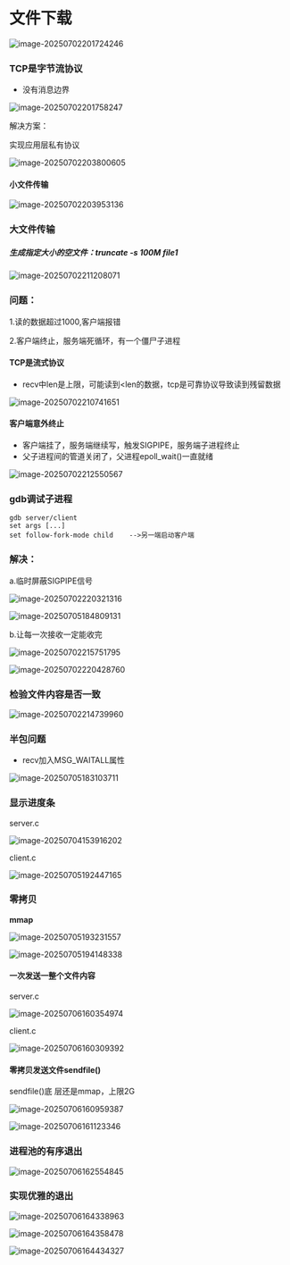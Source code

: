 # 文件下载

![image-20250702201724246](C:\Users\LIYUFENG\AppData\Roaming\Typora\typora-user-images\image-20250702201724246.png)

### TCP是字节流协议

- 没有消息边界

![image-20250702201758247](C:\Users\LIYUFENG\AppData\Roaming\Typora\typora-user-images\image-20250702201758247.png)

解决方案：

实现应用层私有协议

![image-20250702203800605](C:\Users\LIYUFENG\AppData\Roaming\Typora\typora-user-images\image-20250702203800605.png)

#### 小文件传输

![image-20250702203953136](C:\Users\LIYUFENG\AppData\Roaming\Typora\typora-user-images\image-20250702203953136.png)

### 大文件传输

##### 生成指定大小的空文件：truncate -s 100M file1

![image-20250702211208071](C:\Users\LIYUFENG\AppData\Roaming\Typora\typora-user-images\image-20250702211208071.png)

### 问题：

1.读的数据超过1000,客户端报错

2.客户端终止，服务端死循环，有一个僵尸子进程

#### TCP是流式协议

- recv中len是上限，可能读到<len的数据，tcp是可靠协议导致读到残留数据

![image-20250702210741651](C:\Users\LIYUFENG\AppData\Roaming\Typora\typora-user-images\image-20250702210741651.png)



#### 客户端意外终止

- 客户端挂了，服务端继续写，触发SIGPIPE，服务端子进程终止
- 父子进程间的管道关闭了，父进程epoll_wait()一直就绪

![image-20250702212550567](C:\Users\LIYUFENG\AppData\Roaming\Typora\typora-user-images\image-20250702212550567.png)

### gdb调试子进程

```
gdb server/client
set args [...]
set follow-fork-mode child    -->另一端启动客户端

```

### 解决：

a.临时屏蔽SIGPIPE信号

![image-20250702220321316](C:\Users\LIYUFENG\AppData\Roaming\Typora\typora-user-images\image-20250702220321316.png)

![image-20250705184809131](C:\Users\LIYUFENG\AppData\Roaming\Typora\typora-user-images\image-20250705184809131.png)

b.让每一次接收一定能收完

![image-20250702215751795](C:\Users\LIYUFENG\AppData\Roaming\Typora\typora-user-images\image-20250702215751795.png)



![image-20250702220428760](C:\Users\LIYUFENG\AppData\Roaming\Typora\typora-user-images\image-20250702220428760.png)





### 检验文件内容是否一致

![image-20250702214739960](C:\Users\LIYUFENG\AppData\Roaming\Typora\typora-user-images\image-20250702214739960.png)

### 半包问题

- recv加入MSG_WAITALL属性

![image-20250705183103711](C:\Users\LIYUFENG\AppData\Roaming\Typora\typora-user-images\image-20250705183103711.png)







### 显示进度条

server.c

![image-20250704153916202](C:\Users\LIYUFENG\AppData\Roaming\Typora\typora-user-images\image-20250704153916202.png)

client.c

![image-20250705192447165](C:\Users\LIYUFENG\AppData\Roaming\Typora\typora-user-images\image-20250705192447165.png)



### 零拷贝

**mmap**

![image-20250705193231557](C:\Users\LIYUFENG\AppData\Roaming\Typora\typora-user-images\image-20250705193231557.png)

![image-20250705194148338](C:\Users\LIYUFENG\AppData\Roaming\Typora\typora-user-images\image-20250705194148338.png)



#### 一次发送一整个文件内容

server.c

![image-20250706160354974](C:\Users\LIYUFENG\AppData\Roaming\Typora\typora-user-images\image-20250706160354974.png)



client.c

![image-20250706160309392](C:\Users\LIYUFENG\AppData\Roaming\Typora\typora-user-images\image-20250706160309392.png)



#### 零拷贝发送文件sendfile()

sendfile()底	层还是mmap，上限2G

![image-20250706160959387](C:\Users\LIYUFENG\AppData\Roaming\Typora\typora-user-images\image-20250706160959387.png)

![image-20250706161123346](C:\Users\LIYUFENG\AppData\Roaming\Typora\typora-user-images\image-20250706161123346.png)

### 进程池的有序退出



![image-20250706162554845](C:\Users\LIYUFENG\AppData\Roaming\Typora\typora-user-images\image-20250706162554845.png)

### 实现优雅的退出

![image-20250706164338963](C:\Users\LIYUFENG\AppData\Roaming\Typora\typora-user-images\image-20250706164338963.png)

![image-20250706164358478](C:\Users\LIYUFENG\AppData\Roaming\Typora\typora-user-images\image-20250706164358478.png)

![image-20250706164434327](C:\Users\LIYUFENG\AppData\Roaming\Typora\typora-user-images\image-20250706164434327.png)